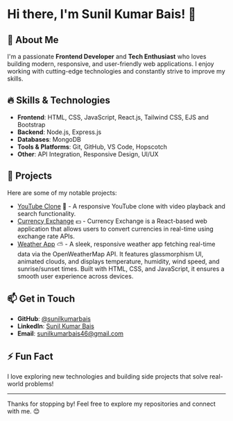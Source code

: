 # Hi there, I'm Sunil Kumar Bais! 👋

## 🚀 About Me

I'm a passionate **Frontend Developer** and **Tech Enthusiast** who loves building modern, responsive, and user-friendly web applications. I enjoy working with cutting-edge technologies and constantly strive to improve my skills.

## 🔥 Skills & Technologies

- **Frontend**: HTML, CSS, JavaScript, React.js, Tailwind CSS, EJS and Bootstrap
- **Backend**: Node.js, Express.js
- **Databases**: MongoDB
- **Tools & Platforms**: Git, GitHub, VS Code, Hopscotch
- **Other**: API Integration, Responsive Design, UI/UX

## 📌 Projects

Here are some of my notable projects:

- [YouTube Clone](https://github.com/sunilkumarbais/YouTube-Clone) 🎥 - A responsive YouTube clone with video playback and search functionality.
- [Currency Exchange](https://github.com/sunilkumarbais/Currency-Exchange) 💵 - Currency Exchange is a React-based web application that allows users to convert currencies in real-time using exchange rate APIs.
- [Weather App](https://github.com/sunilkumarbais/Weather-App) ⛅ - A sleek, responsive weather app fetching real-time data via the OpenWeatherMap API. It features glassmorphism UI, animated clouds, and displays temperature, humidity, wind speed, and sunrise/sunset times. Built with HTML, CSS, and JavaScript, it ensures a smooth user experience across devices.

## 📫 Get in Touch

- **GitHub**: [@sunilkumarbais](https://github.com/sunilkumarbais)
- **LinkedIn**: [Sunil Kumar Bais](https://linkedin.com/in/sunilkumarbais)
- **Email**: [sunilkumarbais46@gmail.com](mailto\:sunilkumarbais46@gmail.com)

## ⚡ Fun Fact

I love exploring new technologies and building side projects that solve real-world problems!

---

Thanks for stopping by! Feel free to explore my repositories and connect with me. 😊

